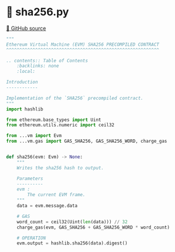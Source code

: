 # 🐍 sha256.py

[🐙 GitHub source](https://github.com/ethereum/execution-specs/blob/c5415056a4a7066906f67c203ec5364a9de8e017/src/ethereum/arrow_glacier/vm/precompiled_contracts/sha256.py)

```python
"""
Ethereum Virtual Machine (EVM) SHA256 PRECOMPILED CONTRACT
^^^^^^^^^^^^^^^^^^^^^^^^^^^^^^^^^^^^^^^^^^^^^^^^^^^^^^^^^^

.. contents:: Table of Contents
    :backlinks: none
    :local:

Introduction
------------

Implementation of the `SHA256` precompiled contract.
"""
import hashlib

from ethereum.base_types import Uint
from ethereum.utils.numeric import ceil32

from ...vm import Evm
from ...vm.gas import GAS_SHA256, GAS_SHA256_WORD, charge_gas


def sha256(evm: Evm) -> None:
    """
    Writes the sha256 hash to output.

    Parameters
    ----------
    evm :
        The current EVM frame.
    """
    data = evm.message.data

    # GAS
    word_count = ceil32(Uint(len(data))) // 32
    charge_gas(evm, GAS_SHA256 + GAS_SHA256_WORD * word_count)

    # OPERATION
    evm.output = hashlib.sha256(data).digest()
```
